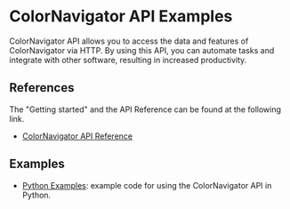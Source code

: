 # ColorNavigator API Examples

ColorNavigator API allows you to access the data and features of ColorNavigator via HTTP. By using this API, you can automate tasks and integrate with other software, resulting in increased productivity.

## References

The "Getting started" and the API Reference can be found at the following link.

* [ColorNavigator API Reference](https://www.eizoglobal.com/products/coloredge/developer/reference/)


## Examples

* [Python Examples](./Python): example code for using the ColorNavigator API in Python.
